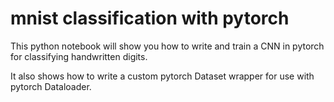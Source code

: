 # mnist classification with pytorch
This python notebook will show you how to write and train a CNN in pytorch for classifying handwritten digits.  

It also shows how to write a custom pytorch Dataset wrapper for use with pytorch Dataloader.
